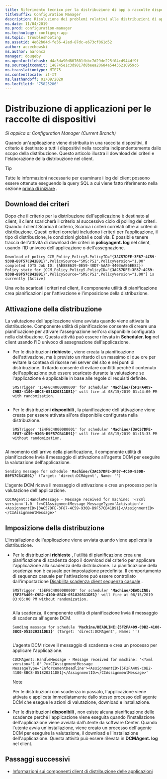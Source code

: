 ```yaml
---
title: Riferimento tecnico per la distribuzione di app a raccolte dispositivi
titleSuffix: Configuration Manager
description: Risoluzione dei problemi relativi alle distribuzioni di applicazioni per le raccolte di dispositivi riferimento tecnico per Configuration Manager.
ms.date: 11/04/2019
ms.prod: configuration-manager
ms.technology: configmgr-app
ms.topic: troubleshooting
ms.assetid: 4e62b04d-fe56-42ed-87dc-e673cf061d52
author: aczechowski
ms.author: aaroncz
manager: dougeby
ms.openlocfilehash: d4a5da90d807601fbbc7d29de225f04cd944df9f
ms.sourcegitcommit: 148745e1c3d9817d8beea20684a54436210959c6
ms.translationtype: MTE75
ms.contentlocale: it-IT
ms.lasthandoff: 01/09/2020
ms.locfileid: "75825286"
---
```

# <a name="application-deployment-for-device-collections"></a>Distribuzione di applicazioni per le raccolte di dispositivi

*Si applica a: Configuration Manager (Current Branch)*

Quando un'applicazione viene distribuita in una raccolta dispositivi, il criterio è destinato a tutti i dispositivi nella raccolta indipendentemente dallo scopo della distribuzione. Questo articolo illustra il download dei criteri e l'elaborazione della distribuzione nel client.

> [!TIP]
> Tutte le informazioni necessarie per esaminare i log del client possono essere ottenute eseguendo la query SQL a cui viene fatto riferimento nella sezione [prima di iniziare](/sccm/apps/understand/app-deployment-technical-reference#before-you-begin) .

## <a name="policy-download"></a>Download dei criteri

Dopo che il criterio per la distribuzione dell'applicazione è destinato al client, il client scaricherà il criterio al successivo ciclo di polling dei criteri. Quando il client Scarica il criterio, Scarica i criteri correlati oltre ai criteri di distribuzione. Questi criteri correlati includono i criteri per l'applicazione, il tipo di distribuzione, le condizioni globali e così via. È possibile tenere traccia dell'attività di download dei criteri in **policyagent. log** nel client, usando l'ID univoco dell'applicazione o dell'assegnazione.

<pre><code class="lang-text">Download of policy CCM_Policy_Policy5.PolicyID="{<b>3AC57DFE-3F87-4C59-930B-B9F57CB41B91</b>}",PolicySource="SMS:PS1",PolicyVersion="1.00" completed (DTS Job ID: {AE88E639-0E59-40D7-AAA9-4403AAE6EE82})
Policy state for [CCM_Policy_Policy5.PolicyID="{<b>3AC57DFE-3F87-4C59-930B-B9F57CB41B91</b>}",PolicySource="SMS:PS1",PolicyVersion="1.00"] is currently [Active]
</code></pre>

Una volta scaricati i criteri nel client, il componente utilità di pianificazione crea pianificazioni per l'attivazione e l'imposizione della distribuzione.

## <a name="deployment-activation"></a>Attivazione della distribuzione

La valutazione dell'applicazione viene avviata quando viene attivata la distribuzione. Componente utilità di pianificazione consente di creare una pianificazione per attivare l'assegnazione nell'ora disponibile configurata nella distribuzione. Questa attività può essere rilevata in **Scheduler. log** nel client usando l'ID univoco di assegnazione dell'applicazione.

- Per le distribuzioni **richieste** , viene creata la pianificazione dell'attivazione, ma è previsto un ritardo di un massimo di due ore per evitare la contesa di risorse nei server del sito e nei punti di distribuzione. Il ritardo consente di evitare conflitti perché il contenuto dell'applicazione può essere scaricato durante la valutazione se l'applicazione è applicabile in base alle regole di requisiti definite.

    <pre><code class="lang-text">SMSTrigger '15AF8C4000080000' for scheduler '<b>Machine/{5F2FA409-C9B2-4100-8BC8-051820311DE1}</b>' will fire at 08/15/2019 01:44:00 PM with randomization.
    </code></pre>

- Per le distribuzioni **disponibili** , la pianificazione dell'attivazione viene creata per essere attivata all'ora disponibile configurata nella distribuzione.

    <pre><code class="lang-text">SMSTrigger '1E4F8C4000080001' for scheduler '<b>Machine/{3AC57DFE-3F87-4C59-930B-B9F57CB41B91}</b>' will fire at 08/15/2019 01:13:33 PM without randomization.
    </code></pre>

Al momento dell'arrivo della pianificazione, il componente utilità di pianificazione Invia il messaggio di attivazione all'agente DCM per eseguire la valutazione dell'applicazione.

<pre><code class="lang-text">Sending message for schedule '<b>Machine/{3AC57DFE-3F87-4C59-930B-B9F57CB41B91}</b>' (Target: 'direct:DCMAgent', Name: '')
</code></pre>

L'agente DCM riceve il messaggio di attivazione e crea un processo per la valutazione dell'applicazione.

```text
CDCMAgent::HandleMessage - Message received for machine: '<?xml version='1.0' ?><CIAssignmentMessage MessageType='Activation'><AssignmentID>{3AC57DFE-3F87-4C59-930B-B9F57CB41B91}</AssignmentID></CIAssignmentMessage>'
```

## <a name="deployment-enforcement"></a>Imposizione della distribuzione

L'installazione dell'applicazione viene avviata quando viene applicata la distribuzione.

- Per le distribuzioni **richieste** , l'utilità di pianificazione crea una pianificazione di scadenza dopo il download del criterio per applicare l'applicazione alla scadenza della distribuzione. La pianificazione della scadenza non è casuale per impostazione predefinita. Il comportamento di sequenza casuale per l'attivazione può essere controllato dall'impostazione [Disabilita scadenza client sequenza casuale](/sccm/core/clients/deploy/about-client-settings#disable-deadline-randomization) .

    <pre><code class="lang-text">SMSTrigger '15EF8C4000080000' for scheduler '<b>Machine/DEADLINE:{5F2FA409-C9B2-4100-8BC8-051820311DE1}</b>' will fire at 08/15/2019 03:05:00 PM without randomization.
    </code></pre>

    Alla scadenza, il componente utilità di pianificazione Invia il messaggio di scadenza all'agente DCM. 

    <pre><code class="lang-text">Sending message for schedule '<b>Machine/DEADLINE:{5F2FA409-C9B2-4100-8BC8-051820311DE1}</b>' (Target: 'direct:DCMAgent', Name: '')
    </code></pre>

    L'agente DCM riceve il messaggio di scadenza e crea un processo per applicare l'applicazione.
  
    ```text
    CDCMAgent::HandleMessage - Message received for machine: '<?xml version='1.0' ?><CIAssignmentMessage MessageType='EnforcementDeadline'><AssignmentID>{5F2FA409-C9B2-4100-8BC8-051820311DE1}</AssignmentID></CIAssignmentMessage>'
    ```

    > [!NOTE]
    > Per le distribuzioni con scadenza in passato, l'applicazione viene attivata e applicata immediatamente dallo stesso processo dell'agente DCM che esegue le azioni di valutazione, download e installazione.

- Per le distribuzioni **disponibili** , non esiste alcuna pianificazione delle scadenze perché l'applicazione viene eseguita quando l'installazione dell'applicazione viene avviata dall'utente da software Center. Quando l'utente avvia un'installazione, viene creato un processo dell'agente DCM per eseguire la valutazione, il download e l'installazione dell'applicazione. Questa attività può essere rilevata in **DCMAgent. log** nel client.

## <a name="next-steps"></a>Passaggi successivi

- [Informazioni sui componenti client di distribuzione delle applicazioni](/sccm/apps/understand/client-components-technical-reference)
